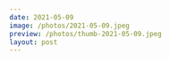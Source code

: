```yaml
---
date: 2021-05-09
image: /photos/2021-05-09.jpeg
preview: /photos/thumb-2021-05-09.jpeg
layout: post
---
```



